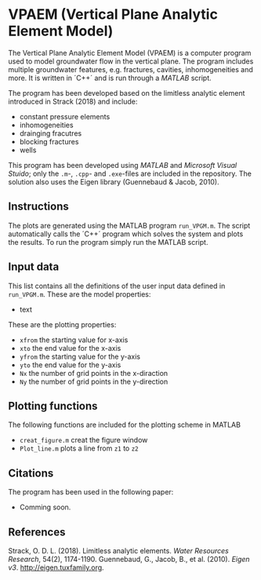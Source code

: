 # VPAEM (Vertical Plane Analytic Element Model)
The Vertical Plane Analytic Element Model (VPAEM) is a computer program used to model groundwater flow in the vertical plane. The program includes multiple groundwater features, e.g. fractures, cavities, inhomogeneities and more. It is written in ´C++´ and is run through a *MATLAB* script.

The program has been developed based on the limitless analytic element introduced in Strack (2018) and include:
- constant pressure elements
- inhomogeneities
- drainging fracutres
- blocking fractures
- wells

This program has been developed using *MATLAB* and *Microsoft Visual Stuido*; only the `.m`-, `.cpp`- and `.exe`-files are included in the repository. The solution also uses the Eigen library (Guennebaud & Jacob, 2010).

## Instructions
The plots are generated using the MATLAB program `run_VPGM.m`. The script automatically calls the ´C++´ program which solves the system and plots the results. To run the program simply run the MATLAB script.

## Input data
This list contains all the definitions of the user input data defined in `run_VPGM.m`. These are the model properties:
- text

These are the plotting properties:
- `xfrom` the starting value for x-axis
- `xto` the end value for the x-axis
- `yfrom` the starting value for the y-axis
- `yto` the end value for the y-axis
- `Nx` the number of grid points in the x-diraction
- `Ny` the number of grid points in the y-direction

## Plotting functions
The following functions are included for the plotting scheme in MATLAB
- `creat_figure.m` creat the figure window
- `Plot_line.m` plots a line from `z1` to `z2`

## Citations
The program has been used in the following paper:
- Comming soon.

## References
Strack, O. D. L. (2018). Limitless analytic elements. *Water Resources Research*, 54(2), 1174-1190.
Guennebaud, G., Jacob, B., et al. (2010). *Eigen v3*. http://eigen.tuxfamily.org.

